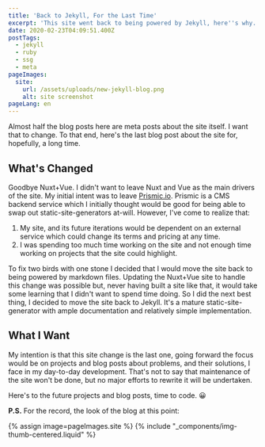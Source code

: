 ```yaml
---
title: 'Back to Jekyll, For the Last Time'
excerpt: 'This site went back to being powered by Jekyll, here''s why.'
date: 2020-02-23T04:09:51.400Z
postTags:
  - jekyll
  - ruby
  - ssg
  - meta
pageImages:
  site:
    url: /assets/uploads/new-jekyll-blog.png
    alt: site screenshot
pageLang: en
---
```

Almost half the blog posts here are meta posts about the site itself. I want that to change. To that end, here's the last blog post about the site for, hopefully, a long time.

## What's Changed

Goodbye Nuxt+Vue. I didn't want to leave Nuxt and Vue as the main drivers of the site. My initial intent was to leave [Prismic.io](https://prismic.io/). Prismic is a CMS backend service which I initially thought would be good for being able to swap out static-site-generators at-will. However, I've come to realize that:

1. My site, and its future iterations would be dependent on an external service which could change its terms and pricing at any time.
2. I was spending too much time working on the site and not enough time working on projects that the site could highlight.

To fix two birds with one stone I decided that I would move the site back to being powered by markdown files. Updating the Nuxt+Vue site to handle this change was possible but, never having built a site like that, it would take some learning that I didn't want to spend time doing. So I did the next best thing, I decided to move the site back to Jekyll. It's a mature static-site-generator with ample documentation and relatively simple implementation.

## What I Want

My intention is that this site change is the last one, going forward the focus would be on projects and blog posts about problems, and their solutions, I face in my day-to-day development. That's not to say that maintenance of the site won't be done, but no major efforts to rewrite it will be undertaken.

Here's to the future projects and blog posts, time to code.  😀

**P.S.** For the record, the look of the blog at this point:

{% assign image=pageImages.site %}
{% include "_components/img-thumb-centered.liquid" %}

